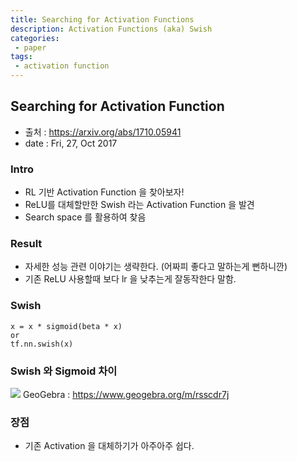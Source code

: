 ```yaml
---
title: Searching for Activation Functions
description: Activation Functions (aka) Swish
categories:
 - paper
tags:
 - activation function
---
```

## Searching for Activation Function
* 출처 : https://arxiv.org/abs/1710.05941
* date : Fri, 27, Oct 2017
### Intro
* RL 기반 Activation Function 을 찾아보자!
* ReLU를 대체할만한 Swish 라는 Activation Function 을 발견
* Search space 를 활용하여 찾음
### Result
* 자세한 성능 관련 이야기는 생략한다. (어짜피 좋다고 말하는게 뻔하니깐)
* 기존 ReLU 사용할때 보다 lr 을 낮추는게 잘동작한다 말함.
### Swish
```
x = x * sigmoid(beta * x)
or 
tf.nn.swish(x)
```
### Swish 와 Sigmoid 차이
![](https://user-images.githubusercontent.com/17635409/82277484-eb621400-99c2-11ea-9640-0e700892bf3b.png)
GeoGebra : https://www.geogebra.org/m/rsscdr7j
### 장점
* 기존 Activation 을 대체하기가 아주아주 쉽다.




